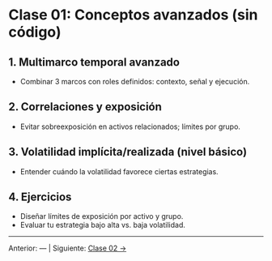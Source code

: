 # Clase 01: Conceptos avanzados (sin código)

## 1. Multimarco temporal avanzado
- Combinar 3 marcos con roles definidos: contexto, señal y ejecución.

## 2. Correlaciones y exposición
- Evitar sobreexposición en activos relacionados; límites por grupo.

## 3. Volatilidad implícita/realizada (nivel básico)
- Entender cuándo la volatilidad favorece ciertas estrategias.

## 4. Ejercicios
- Diseñar límites de exposición por activo y grupo.
- Evaluar tu estrategia bajo alta vs. baja volatilidad.

---
Anterior: — | Siguiente: [Clase 02 →](Clase_02_Disenyo_de_Reglas_y_Senales.md)
